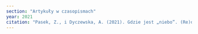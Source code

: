 ```yaml
---
section: "Artykuły w czasopismach"
year: 2021
citation: "Pasek, Z., i Dyczewska, A. (2021). Gdzie jest „niebo”. (Re)definicje sacrum a nowa duchowość. Przegląd Religioznawczy, 2(281), 41-54."
---
```

